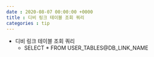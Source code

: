```yaml
---
date : 2020-08-07 00:00:00 +0000
title : 디비 링크 테이블 조회 쿼리
categories : tip
---
```

+ 디비 링크 테이블 조회 쿼리
	+ SELECT * FROM USER_TABLES@DB_LINK_NAME
